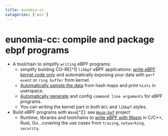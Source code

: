 ```yaml
---
title: eunomia-cc
catagories: ['ecc']
---
```


# eunomia-cc: compile and package ebpf programs

- A toolchain to simplify `writing` eBPF programs:
  - simplify building CO-RE[^1] `libbpf` eBPF applications: [write eBPF kernel code only](https://github.com/eunomia-bpf/eunomia-bpf/tree/master/documents/introduction.md#simplify-building-co-re-libbpf-ebpf-applications) and automatically exposing your data with `perf event` or `ring buffer` from kernel.
  - [Automatically sample the data](https://github.com/eunomia-bpf/eunomia-bpf/tree/master/documents/introduction.md#automatically-sample-the-data-and-print-hists-in-userspace) from hash maps and print `hists` in userspace.
  - [Automatically generate](https://github.com/eunomia-bpf/eunomia-bpf/tree/master/documents/introduction.md#automatically-generate-and-config-command-line-arguments) and config `command line arguments` for eBPF programs.
  - You can writing the kernel part in both `BCC` and `libbpf` styles.
- Build eBPF programs with `Wasm`[^2]: see [`Wasm-bpf`](https://github.com/eunomia-bpf/wasm-bpf) project
  - Runtime, libraries and toolchains to [write eBPF with Wasm](https://github.com/eunomia-bpf/wasm-bpf) in C/C++, Rust, Go...covering the use cases from `tracing`, `networking`, `security`.
